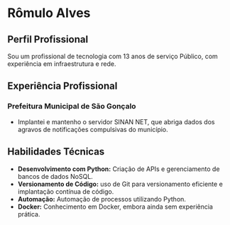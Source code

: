 # Rômulo Alves

## Perfil Profissional

Sou um profissional de tecnologia com 13 anos de serviço Público, com experiência em infraestrutura e rede. 

## Experiência Profissional

### Prefeitura Municipal de São Gonçalo 
- Implantei e mantenho o servidor SINAN NET, que abriga dados dos agravos de notificações compulsivas do município.

## Habilidades Técnicas
- **Desenvolvimento com Python:** Criação de APIs e gerenciamento de bancos de dados NoSQL.
- **Versionamento de Código:** uso de Git para versionamento eficiente e implantação contínua de código.
- **Automação:** Automação de processos utilizando Python.
- **Docker:** Conhecimento em Docker, embora ainda sem experiência prática.
